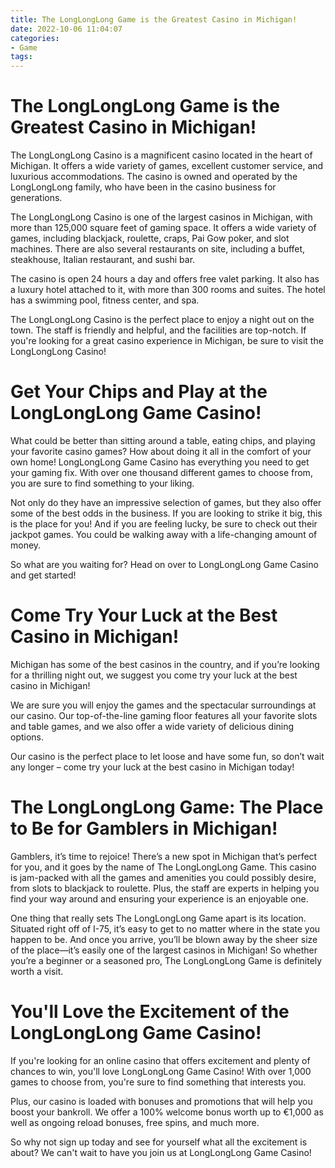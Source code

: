 ```yaml
---
title: The LongLongLong Game is the Greatest Casino in Michigan!
date: 2022-10-06 11:04:07
categories:
- Game
tags:
---
```



#  The LongLongLong Game is the Greatest Casino in Michigan!

The LongLongLong Casino is a magnificent casino located in the heart of Michigan. It offers a wide variety of games, excellent customer service, and luxurious accommodations. The casino is owned and operated by the LongLongLong family, who have been in the casino business for generations.

The LongLongLong Casino is one of the largest casinos in Michigan, with more than 125,000 square feet of gaming space. It offers a wide variety of games, including blackjack, roulette, craps, Pai Gow poker, and slot machines. There are also several restaurants on site, including a buffet, steakhouse, Italian restaurant, and sushi bar.

The casino is open 24 hours a day and offers free valet parking. It also has a luxury hotel attached to it, with more than 300 rooms and suites. The hotel has a swimming pool, fitness center, and spa.

The LongLongLong Casino is the perfect place to enjoy a night out on the town. The staff is friendly and helpful, and the facilities are top-notch. If you're looking for a great casino experience in Michigan, be sure to visit the LongLongLong Casino!

#  Get Your Chips and Play at the LongLongLong Game Casino!

What could be better than sitting around a table, eating chips, and playing your favorite casino games? How about doing it all in the comfort of your own home! LongLongLong Game Casino has everything you need to get your gaming fix. With over one thousand different games to choose from, you are sure to find something to your liking.

Not only do they have an impressive selection of games, but they also offer some of the best odds in the business. If you are looking to strike it big, this is the place for you! And if you are feeling lucky, be sure to check out their jackpot games. You could be walking away with a life-changing amount of money.

So what are you waiting for? Head on over to LongLongLong Game Casino and get started!

#  Come Try Your Luck at the Best Casino in Michigan!

Michigan has some of the best casinos in the country, and if you’re looking for a thrilling night out, we suggest you come try your luck at the best casino in Michigan!

We are sure you will enjoy the games and the spectacular surroundings at our casino. Our top-of-the-line gaming floor features all your favorite slots and table games, and we also offer a wide variety of delicious dining options.

Our casino is the perfect place to let loose and have some fun, so don’t wait any longer – come try your luck at the best casino in Michigan today!

#  The LongLongLong Game: The Place to Be for Gamblers in Michigan!

Gamblers, it’s time to rejoice! There’s a new spot in Michigan that’s perfect for you, and it goes by the name of The LongLongLong Game. This casino is jam-packed with all the games and amenities you could possibly desire, from slots to blackjack to roulette. Plus, the staff are experts in helping you find your way around and ensuring your experience is an enjoyable one.

One thing that really sets The LongLongLong Game apart is its location. Situated right off of I-75, it’s easy to get to no matter where in the state you happen to be. And once you arrive, you’ll be blown away by the sheer size of the place—it’s easily one of the largest casinos in Michigan! So whether you’re a beginner or a seasoned pro, The LongLongLong Game is definitely worth a visit.

#  You'll Love the Excitement of the LongLongLong Game Casino!

If you're looking for an online casino that offers excitement and plenty of chances to win, you'll love LongLongLong Game Casino! With over 1,000 games to choose from, you're sure to find something that interests you.

Plus, our casino is loaded with bonuses and promotions that will help you boost your bankroll. We offer a 100% welcome bonus worth up to €1,000 as well as ongoing reload bonuses, free spins, and much more.

So why not sign up today and see for yourself what all the excitement is about? We can't wait to have you join us at LongLongLong Game Casino!